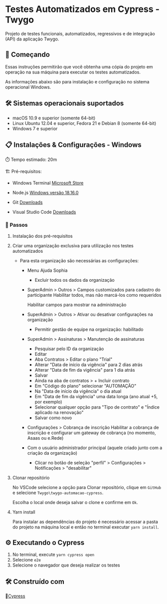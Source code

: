 # Testes Automatizados em Cypress - Twygo

Projeto de testes funcionais, automatizados, regressivos e de integração (API) da aplicação Twygo.

## 🚀 Começando

Essas instruções permitirão que você obtenha uma cópia do projeto em operação na sua máquina para executar os testes automatizados.

As informações abaixo são para instalação e configuração no sistema operacional Windows.

## 🛠️ Sistemas operacionais suportados

- macOS 10.9 e superior (somente 64-bit)
- Linux Ubuntu 12.04 e superior, Fedora 21 e Debian 8 (somente 64-bit)
- Windows 7 e superior

## 📋 Instalações & Configurações - Windows

⏱️ Tempo estimado: 20m

🏗️ Pré-requisitos:

- Windows Terminal
    [Microsoft Store](https://www.microsoft.com/store/productid/9N0DX20HK701?ocid=pdpshare)

- Node.js 
    [Windows versão 18.16.0](https://nodejs.org/dist/v18.16.0/node-v18.16.0-x64.msi)

- Git 
    [Downloads](https://git-scm.com/downloads)

- Visual Studio Code
    [Downloads](https://code.visualstudio.com/Download)

### 👣 Passos

1. Instalação dos pré-requisitos

2. Criar uma organização exclusiva para utilização nos testes automatizados

    - Para esta organização são necessárias as configurações:
        - Menu Ajuda Sophia
            - Excluir todos os dados da organização

        - SuperAdmin > Outros > Campos customizados para cadastro do participante
            Habilitar todos, mas não marcá-los como requeridos

            Habilitar campos para mostrar na administração

        - SuperAdmin > Outros > Ativar ou desativar configurações na organização
            - Permitir gestão de equipe na organização: habilitado

        - SuperAdmin > Assinaturas > Manutenção de assinaturas
            - Pesquisar pelo ID da organização
            - Editar
            - Aba Contratos > Editar o plano "Trial"
            - Alterar "Data de início da vigência" para 2 dias atrás
            - Alterar "Data de fim da vigência" para 1 dia atrás
            - Salvar
            - Ainda na aba de contratos > + Incluir contrato
            - Em "Código do plano" selecionar "AUTOMAÇÃO"
            - Na "Data de início da vigência" o dia atual
            - Em "Data de fim da vigência" uma data longa (ano atual +5, por exemplo)
            - Selecionar qualquer opção para "Tipo de contrato" e "Índice aplicado na renovação"
            - Salvar como novo

        - Configurações > Cobrança de inscrição
            Habilitar a cobrança de inscrição e configurar um gateway de cobrança (no momento, Asaas ou e.Rede)

        - Com o usuário administrador principal (aquele criado junto com a criação da organização)
            - Clicar no botão de seleção "perfil" > Configurações > Notificações > "desabilitar"

3. Clonar repositório

    No VSCode selecione a opção para Clonar repositório, clique em `GitHub` e selecione `Twygo\twygo-automacao-cypress`.

    Escolha o local onde deseja salvar o clone e confirme em `Ok`.

4. Yarn install

    Para instalar as dependências do projeto é necessário acessar a pasta do projeto na máquina local e então no terminal executar `yarn install`.

## ⚙️ Executando o Cypress

1. No terminal, execute `yarn cypress open`
2. Selecione `e2e`
3. Selecione o navegador que deseja realizar os testes

## 🛠️ Construído com

🧩[Cypress](https://www.cypress.io/)